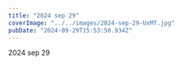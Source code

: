 ```yaml
---
title: "2024 sep 29"
coverImage: "../../images/2024-sep-29-UxMT.jpg"
pubDate: "2024-09-29T15:53:50.934Z"
---
```


2024 sep 29
